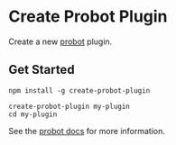 # Create Probot Plugin

Create a new [probot](https://github.com/probot/probot) plugin.

## Get Started

```
npm install -g create-probot-plugin

create-probot-plugin my-plugin
cd my-plugin
```

See the [probot docs](https://github.com/probot/probot/blob/master/docs/plugins.md) for more information.
